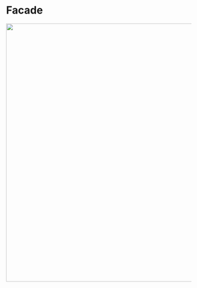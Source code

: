 # Facade

<div align="center"> 
<img src="https://user-images.githubusercontent.com/100857581/204165202-64e4188b-58e5-4f62-907b-d31276afe7b0.png" width="700px" /> 
</div>
